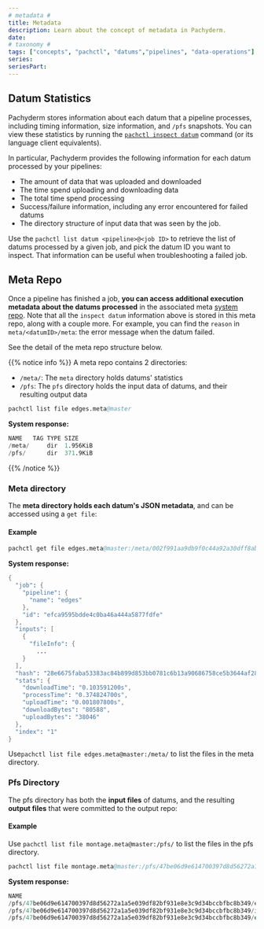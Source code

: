 ```yaml
---
# metadata # 
title: Metadata
description: Learn about the concept of metadata in Pachyderm. 
date: 
# taxonomy #
tags: ["concepts", "pachctl", "datums","pipelines", "data-operations"]
series:
seriesPart:
--- 
```


## Datum Statistics
Pachyderm stores information about each datum that
a pipeline processes, including timing information, size information,
and `/pfs` snapshots. 
You can view these statistics by running the [`pachctl inspect datum`](../glob-pattern/#test-your-datums)
command (or its language client equivalents).

In particular, Pachyderm provides the following information for each datum
processed by your pipelines:

- The amount of data that was uploaded and downloaded
- The time spend uploading and downloading data
- The total time spend processing
- Success/failure information, including any error encountered for failed datums
- The directory structure of input data that was seen by the job.

Use the `pachctl list datum <pipeline>@<job ID>` to retrieve the list of datums processed by a given job, and pick the datum ID you want to inspect. That information can be useful when troubleshooting a failed job.
## Meta Repo

Once a pipeline has finished a job, **you can access additional execution metadata about the datums
processed** in the associated meta [system repo](../../../data-concepts/repo/#definition).
Note that all the `inspect datum` information above is stored in this meta repo, along with a couple more.
For example, you can find the `reason` in `meta/<datumID>/meta`: the error message when the datum failed.

See the detail of the meta repo structure below.

{{% notice info %}}
A meta repo contains 2 directories:

- `/meta/`: The `meta` directory holds datums' statistics
- `/pfs`: The `pfs` directory holds the input data of datums, and their resulting output data

```s
pachctl list file edges.meta@master
```

**System response:**

```s
NAME   TAG TYPE SIZE
/meta/     dir  1.956KiB
/pfs/      dir  371.9KiB
```
{{% /notice %}}


### Meta directory
The **meta directory holds each datum's JSON metadata**, and can be accessed using a `get file`:

#### Example

```s
pachctl get file edges.meta@master:/meta/002f991aa9db9f0c44a92a30dff8ab22e788f86cc851bec80d5a74e05ad12868/meta | jq
```

**System response:**

```s
{
  "job": {
    "pipeline": {
      "name": "edges"
    },
    "id": "efca9595bdde4c0ba46a444a5877fdfe"
  },
  "inputs": [
    {
      "fileInfo": {
        ...
    }
  ],
  "hash": "28e6675faba53383ac84b899d853bb0781c6b13a90686758ce5b3644af28cb62f763",
  "stats": {
    "downloadTime": "0.103591200s",
    "processTime": "0.374824700s",
    "uploadTime": "0.001807800s",
    "downloadBytes": "80588",
    "uploadBytes": "38046"
  },
  "index": "1"
}
```

Use`pachctl list file edges.meta@master:/meta/` to list the files in the meta directory.


### Pfs Directory
The pfs directory has both the **input files** of datums, and the resulting **output files** that were committed to the output repo:

#### Example 

Use `pachctl list file montage.meta@master:/pfs/` to list the files in the pfs directory.


```s
pachctl list file montage.meta@master:/pfs/47be06d9e614700397d8d56272a1a5e039df82bf931e8e3c9d34bccbfbc8b349/
```

**System response:**

```s
NAME                                                                          TAG TYPE SIZE
/pfs/47be06d9e614700397d8d56272a1a5e039df82bf931e8e3c9d34bccbfbc8b349/edges/      dir  133.6KiB
/pfs/47be06d9e614700397d8d56272a1a5e039df82bf931e8e3c9d34bccbfbc8b349/images/     dir  238.3KiB
/pfs/47be06d9e614700397d8d56272a1a5e039df82bf931e8e3c9d34bccbfbc8b349/out/        dir  1.292MiB
```

